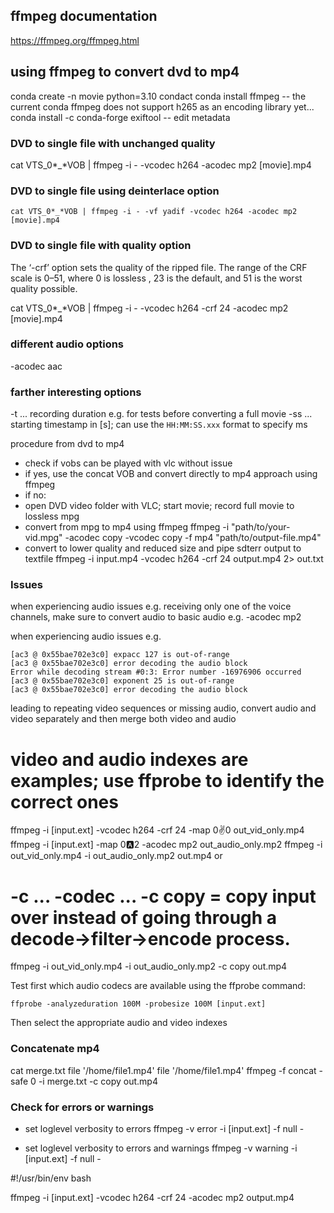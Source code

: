 ## ffmpeg documentation

https://ffmpeg.org/ffmpeg.html

## using ffmpeg to convert dvd to mp4

conda create -n movie python=3.10
condact
conda install ffmpeg
-- the current conda ffmpeg does not support h265 as an encoding library yet...
conda install -c conda-forge exiftool
-- edit metadata

### DVD to single file with unchanged quality
cat VTS_0*_*VOB | ffmpeg -i - -vcodec h264 -acodec mp2 [movie].mp4

### DVD to single file using deinterlace option
    cat VTS_0*_*VOB | ffmpeg -i - -vf yadif -vcodec h264 -acodec mp2 [movie].mp4

### DVD to single file with quality option
The ‘-crf’ option sets the quality of the ripped file. The range of the CRF scale is 0–51, where 0 is lossless , 23 is the default, and 51 is the worst quality possible.

cat VTS_0*_*VOB | ffmpeg -i - -vcodec h264 -crf 24 -acodec mp2 [movie].mp4

### different audio options
-acodec aac

### farther interesting options

-t      ... recording duration e.g. for tests before converting a full movie
-ss     ... starting timestamp in [s]; can use the `HH:MM:SS.xxx` format to specify ms

procedure from dvd to mp4

- check if vobs can be played with vlc without issue 
- if yes, use the concat VOB and convert directly to mp4 approach using ffmpeg
- if no:
- open DVD video folder with VLC; start movie; record full movie to lossless mpg
- convert from mpg to mp4 using ffmpeg
ffmpeg -i "path/to/your-vid.mpg" -acodec copy -vcodec copy -f mp4 "path/to/output-file.mp4"
- convert to lower quality and reduced size and pipe sdterr output to textfile
ffmpeg -i input.mp4 -vcodec h264 -crf 24 output.mp4 2> out.txt


### Issues

when experiencing audio issues e.g. receiving only one of the voice channels,
make sure to convert audio to basic audio e.g. -acodec mp2

when experiencing audio issues e.g.

    [ac3 @ 0x55bae702e3c0] expacc 127 is out-of-range
    [ac3 @ 0x55bae702e3c0] error decoding the audio block
    Error while decoding stream #0:3: Error number -16976906 occurred
    [ac3 @ 0x55bae702e3c0] exponent 25 is out-of-range
    [ac3 @ 0x55bae702e3c0] error decoding the audio block

leading to repeating video sequences or missing audio, convert audio and video
separately and then merge both video and audio

# video and audio indexes are examples; use ffprobe to identify the correct ones
ffmpeg -i [input.ext] -vcodec h264 -crf 24 -map 0:v:0 out_vid_only.mp4
ffmpeg -i [input.ext] -map 0:a:2 -acodec mp2 out_audio_only.mp2
ffmpeg -i out_vid_only.mp4 -i out_audio_only.mp2 out.mp4
or 
# -c ... -codec ... -c copy = copy input over instead of going through a decode->filter->encode process.
ffmpeg -i out_vid_only.mp4 -i out_audio_only.mp2 -c copy out.mp4

Test first which audio codecs are available using the ffprobe command:

    ffprobe -analyzeduration 100M -probesize 100M [input.ext]

Then select the appropriate audio and video indexes

### Concatenate mp4

cat merge.txt
file '/home/file1.mp4'
file '/home/file1.mp4'
ffmpeg -f concat -safe 0 -i merge.txt -c copy out.mp4

### Check for errors or warnings

- set loglevel verbosity to errors
ffmpeg -v error -i [input.ext] -f null -

- set loglevel verbosity to errors and warnings
ffmpeg -v warning -i [input.ext] -f null -

#!/usr/bin/env bash

ffmpeg -i [input.ext] -vcodec h264 -crf 24 -acodec mp2 output.mp4
